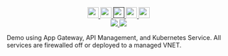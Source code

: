 <!-- Row 1 - Links to Azure documentation, GitHub, and Share -->
<span style="display:block;text-align:center">
  <a href="https://docs.microsoft.com/en-us/azure/aks/private-clusters">
    <img width="25px" src="http://www.pngpix.com/wp-content/uploads/2016/07/PNGPIX-COM-Microsoft-Logo-Icon-PNG-Transparent.png">
  </a>
  <a href="https://github.com/ralacher/azure-demos/tree/main/kubernetes/">
    <img width="25px" src="https://github.githubassets.com/images/modules/logos_page/GitHub-Mark.png">
  </a>
  <a target="_self" href="">
    <img height="25px" src="https://opsgility.com/Images/azure-icons/azure-logo.png">
  </a>
  <a href="mailto:?subject=VNET-Integrated Kubernetes-Kubernetes Service, App Gateway, API Management&body=Links%20from%20our%20discussion%20today.%0A%0ADocumentation%0Ahttps%3A%2F%2Fdocs.microsoft.com%2Fen-us%2Fazure%2Faks%2Fprivate-clusters%0A%0AGitHub%20Code%0Ahttps%3A%2F%2Fgithub.com%2Fralacher%2Fazure-demos%2Ftree%2Fmain%2Fkubernetes%2F%0A%0ACost%20Estimate%0Ahttps%3A%2F%2Fazure.com%2Fe%2Fdf1db9110991439491f0fbf93a373e66">
    <img src="https://shields.io/static/v1?label=%F0%9F%93%A7&message=Share&color=brightgreen" height="25px"/>
  </a>
  <a href="https://portal.azure.com/#create/Microsoft.Template/uri/https%3A%2F%2Fraw.githubusercontent.com%2Fmullis623%2FiPaaSDemo%2Fmain%2FArmTemplates%2FdeployTemplate.json" target="_blank">
    <img height="25px" src="https://aka.ms/deploytoazurebutton"/>
  </a>
</span>

<!-- Row 2 - Shields to display demo information -->
<span style="display:block;text-align:center">
  <a href="https://azure.com/e/df1db9110991439491f0fbf93a373e66">
    <img src="https://img.shields.io/badge/Cost-$281/month-orange" />
  </a>
  <img src="https://img.shields.io/badge/Time-45 minutes-critical" />
</span>

<!-- Row 3 - Demo description -->
Demo using App Gateway, API Management, and Kubernetes Service. All services are firewalled off or deployed to a managed VNET.